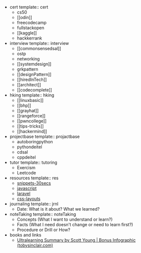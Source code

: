 - cert
  template:: cert
	- cs50
	- [[odin]]
	- freecodecamp
	- fullstackopen
	- [[kaggle]]
	- hackkerrank
- interview
  template:: interview
	- [[commonsensedsal]]
	- ostp
	- networking
	- [[systemdesign]]
	- grkpattern
	- [[designPattern]]
	- [[hiredInTech]]
	- [[architect]]
	- [[codecomplete]]
- hking
  template:: hking
	- [[linuxbasic]]
	- [[bhp]]
	- [[grayhat]]
	- [[rangeforce]]
	- [[pwncollege]]
	- [[tips-tricks]]
	- [[hackermind]]
- projectbase
  template:: projactbase
	- autoboringpython
	- pythondeitel
	- cdsal
	- cppdeitel
- tutor
  template:: tutoring
	- Exercism
	- Leetcode
- resources
  template:: res
	- [snippets-30secs](https://www.30secondsofcode.org/)
	- [javascript](https://1loc.dev/)
	- [laravel](https://shortcode.dev/)
	- [css-layouts](https://csslayout.io/)
- journaling
  template:: jrnl
	- Date:
	  What is it about?
	  What we learned?
- noteTaking
  template:: noteTaking
	- Concepts (What I want to understand or learn?)
	- Facts (What I need doesn't change or need to learn first?)
	- Procedure or Drill or How?
- books and links
	- [Ultralearning Summary by Scott Young | Bonus Infographic (tobysinclair.com)](https://www.tobysinclair.com/post/book-summary-ultralearning-by-scott-young)